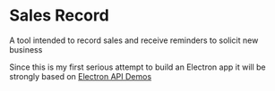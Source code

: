 # Sales Record
A tool intended to record sales and receive reminders to solicit new business

Since this is my first serious attempt to build an Electron app it will be strongly based on [Electron API Demos](https://github.com/electron/electron-api-demos)
